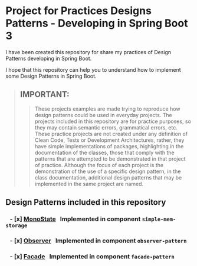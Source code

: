 # Project for Practices Designs Patterns - Developing in Spring Boot 3

I have been created this repository for share my practices of Design Patterns developing in Spring Boot.

I hope that this repository can help you to understand how to implement some Design Patterns in Spring Boot.



>## <b>IMPORTANT:</b> 
> > These projects examples are made trying to reproduce how design patterns could be used in everyday projects.
The projects included in this repository are for practice purposes, so they may contain semantic errors, grammatical errors, etc.
These practice projects are not created under any definition of Clean Code, Tests or Development Architectures, rather, they have simple implementations of packages, highlighting in the documentation of the classes, those that comply with the patterns that are attempted to be demonstrated in that project of practice.
Although the focus of each project is the demonstration of the use of a specific design pattern, in the class documentation, additional design patterns that may be implemented in the same project are named.


## Design Patterns included in this repository
### &nbsp;&nbsp;&nbsp;- [x] [MonoState](https://github.com/robinmorin/design-patterns-spring-boot/tree/main/simple-mem-storage "Implemented in component `simple-mem-storage`") &nbsp; Implemented in component `simple-mem-storage`
### &nbsp;&nbsp;&nbsp;- [x] [Observer](https://github.com/robinmorin/design-patterns-spring-boot/tree/main/observer-pattern "Implemented in component `observer-pattern`") &nbsp; Implemented in component `observer-pattern`
### &nbsp;&nbsp;&nbsp;- [x] [Facade](https://github.com/robinmorin/design-patterns-spring-boot/tree/main/facade-pattern "Implemented in component `facade-pattern`") &nbsp; Implemented in component `facade-pattern`

